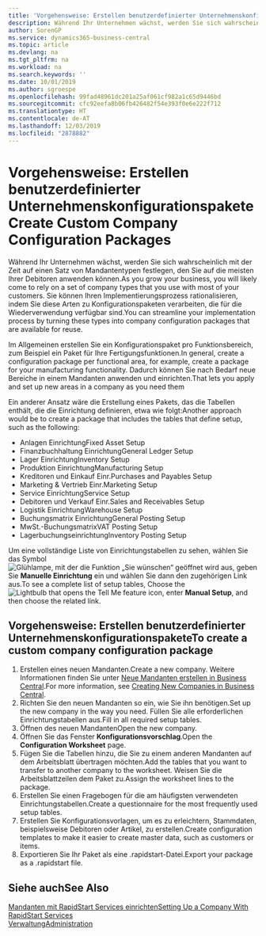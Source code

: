 ```yaml
---
title: 'Vorgehensweise: Erstellen benutzerdefinierter Unternehmenskonfigurationspakete | Microsoft Docs'
description: Während Ihr Unternehmen wächst, werden Sie sich wahrscheinlich mit der Zeit auf einen Satz von Mandantentypen festlegen, den Sie auf die meisten Ihrer Debitoren anwenden können. Sie können Ihren Implementierungsprozess rationalisieren, indem Sie diese Arten zu Konfigurationspaketen verarbeiten, die für die Wiederverwendung verfügbar sind.
author: SorenGP
ms.service: dynamics365-business-central
ms.topic: article
ms.devlang: na
ms.tgt_pltfrm: na
ms.workload: na
ms.search.keywords: ''
ms.date: 10/01/2019
ms.author: sgroespe
ms.openlocfilehash: 99fad48961dc201a25af061cf982a1c65d9446bd
ms.sourcegitcommit: cfc92eefa8b06fb426482f54e393f0e6e222f712
ms.translationtype: HT
ms.contentlocale: de-AT
ms.lasthandoff: 12/03/2019
ms.locfileid: "2878882"
---
```

# <a name="create-custom-company-configuration-packages"></a><span data-ttu-id="9c5a9-104">Vorgehensweise: Erstellen benutzerdefinierter Unternehmenskonfigurationspakete</span><span class="sxs-lookup"><span data-stu-id="9c5a9-104">Create Custom Company Configuration Packages</span></span>
<span data-ttu-id="9c5a9-105">Während Ihr Unternehmen wächst, werden Sie sich wahrscheinlich mit der Zeit auf einen Satz von Mandantentypen festlegen, den Sie auf die meisten Ihrer Debitoren anwenden können.</span><span class="sxs-lookup"><span data-stu-id="9c5a9-105">As you grow your business, you will likely come to rely on a set of company types that you use with most of your customers.</span></span> <span data-ttu-id="9c5a9-106">Sie können Ihren Implementierungsprozess rationalisieren, indem Sie diese Arten zu Konfigurationspaketen verarbeiten, die für die Wiederverwendung verfügbar sind.</span><span class="sxs-lookup"><span data-stu-id="9c5a9-106">You can streamline your implementation process by turning these types into company configuration packages that are available for reuse.</span></span>  

<span data-ttu-id="9c5a9-107">Im Allgemeinen erstellen Sie ein Konfigurationspaket pro Funktionsbereich, zum Beispiel ein Paket für Ihre Fertigungsfunktionen.</span><span class="sxs-lookup"><span data-stu-id="9c5a9-107">In general, create a configuration package per functional area, for example, create a package for your manufacturing functionality.</span></span> <span data-ttu-id="9c5a9-108">Dadurch können Sie nach Bedarf neue Bereiche in einem Mandanten anwenden und einrichten.</span><span class="sxs-lookup"><span data-stu-id="9c5a9-108">That lets you apply and set up new areas in a company as you need them</span></span>  

<span data-ttu-id="9c5a9-109">Ein anderer Ansatz wäre die Erstellung eines Pakets, das die Tabellen enthält, die die Einrichtung definieren, etwa wie folgt:</span><span class="sxs-lookup"><span data-stu-id="9c5a9-109">Another approach would be to create a package that includes the tables that define setup, such as the following:</span></span>  

-   <span data-ttu-id="9c5a9-110">Anlagen Einrichtung</span><span class="sxs-lookup"><span data-stu-id="9c5a9-110">Fixed Asset Setup</span></span>  
-   <span data-ttu-id="9c5a9-111">Finanzbuchhaltung Einrichtung</span><span class="sxs-lookup"><span data-stu-id="9c5a9-111">General Ledger Setup</span></span>  
-   <span data-ttu-id="9c5a9-112">Lager Einrichtung</span><span class="sxs-lookup"><span data-stu-id="9c5a9-112">Inventory Setup</span></span>  
-   <span data-ttu-id="9c5a9-113">Produktion Einrichtung</span><span class="sxs-lookup"><span data-stu-id="9c5a9-113">Manufacturing Setup</span></span>  
-   <span data-ttu-id="9c5a9-114">Kreditoren und Einkauf Einr.</span><span class="sxs-lookup"><span data-stu-id="9c5a9-114">Purchases and Payables Setup</span></span>  
-   <span data-ttu-id="9c5a9-115">Marketing & Vertrieb Einr.</span><span class="sxs-lookup"><span data-stu-id="9c5a9-115">Marketing Setup</span></span>  
-   <span data-ttu-id="9c5a9-116">Service Einrichtung</span><span class="sxs-lookup"><span data-stu-id="9c5a9-116">Service Setup</span></span>  
-   <span data-ttu-id="9c5a9-117">Debitoren und Verkauf Einr.</span><span class="sxs-lookup"><span data-stu-id="9c5a9-117">Sales and Receivables Setup</span></span>  
-   <span data-ttu-id="9c5a9-118">Logistik Einrichtung</span><span class="sxs-lookup"><span data-stu-id="9c5a9-118">Warehouse Setup</span></span>  
-   <span data-ttu-id="9c5a9-119">Buchungsmatrix Einrichtung</span><span class="sxs-lookup"><span data-stu-id="9c5a9-119">General Posting Setup</span></span>  
-   <span data-ttu-id="9c5a9-120">MwSt.-Buchungsmatrix</span><span class="sxs-lookup"><span data-stu-id="9c5a9-120">VAT Posting Setup</span></span>  
-   <span data-ttu-id="9c5a9-121">Lagerbuchungseinrichtung</span><span class="sxs-lookup"><span data-stu-id="9c5a9-121">Inventory Posting Setup</span></span>  

<span data-ttu-id="9c5a9-122">Um eine vollständige Liste von Einrichtungstabellen zu sehen, wählen Sie das Symbol ![Glühlampe, mit der die Funktion „Sie wünschen“ geöffnet wird](media/ui-search/search_small.png "Tell Me-Funktion") aus, geben Sie **Manuelle Einrichtung** ein und wählen Sie dann den zugehörigen Link aus.</span><span class="sxs-lookup"><span data-stu-id="9c5a9-122">To see a complete list of setup tables, Choose the ![Lightbulb that opens the Tell Me feature](media/ui-search/search_small.png "Tell me what you want to do") icon, enter **Manual Setup**, and then choose the related link.</span></span>  

## <a name="to-create-a-custom-company-configuration-package"></a><span data-ttu-id="9c5a9-123">Vorgehensweise: Erstellen benutzerdefinierter Unternehmenskonfigurationspakete</span><span class="sxs-lookup"><span data-stu-id="9c5a9-123">To create a custom company configuration package</span></span>  
1.  <span data-ttu-id="9c5a9-124">Erstellen eines neuen Mandanten.</span><span class="sxs-lookup"><span data-stu-id="9c5a9-124">Create a new company.</span></span> <span data-ttu-id="9c5a9-125">Weitere Informationen finden Sie unter  [Neue Mandanten erstellen in Business Central](about-new-company.md).</span><span class="sxs-lookup"><span data-stu-id="9c5a9-125">For more information, see [Creating New Companies in Business Central](about-new-company.md).</span></span>  
3.  <span data-ttu-id="9c5a9-126">Richten Sie den neuen Mandanten so ein, wie Sie ihn benötigen.</span><span class="sxs-lookup"><span data-stu-id="9c5a9-126">Set up the new company in the way you need.</span></span> <span data-ttu-id="9c5a9-127">Füllen Sie alle erforderlichen Einrichtungstabellen aus.</span><span class="sxs-lookup"><span data-stu-id="9c5a9-127">Fill in all required setup tables.</span></span>  
4.  <span data-ttu-id="9c5a9-128">Öffnen des neuen Mandanten</span><span class="sxs-lookup"><span data-stu-id="9c5a9-128">Open the new company.</span></span>
5. <span data-ttu-id="9c5a9-129">Öffnen Sie das Fenster **Konfigurationsvorschlag**.</span><span class="sxs-lookup"><span data-stu-id="9c5a9-129">Open the **Configuration Worksheet** page.</span></span>  
6.  <span data-ttu-id="9c5a9-130">Fügen Sie die Tabellen hinzu, die Sie zu einem anderen Mandanten auf dem Arbeitsblatt übertragen möchten.</span><span class="sxs-lookup"><span data-stu-id="9c5a9-130">Add the tables that you want to transfer to another company to the worksheet.</span></span> <span data-ttu-id="9c5a9-131">Weisen Sie die Arbeitsblattzeilen dem Paket zu.</span><span class="sxs-lookup"><span data-stu-id="9c5a9-131">Assign the worksheet lines to the package.</span></span>  
7.  <span data-ttu-id="9c5a9-132">Erstellen Sie einen Fragebogen für die am häufigsten verwendeten Einrichtungstabellen.</span><span class="sxs-lookup"><span data-stu-id="9c5a9-132">Create a questionnaire for the most frequently used setup tables.</span></span>  
8.  <span data-ttu-id="9c5a9-133">Erstellen Sie Konfigurationsvorlagen, um es zu erleichtern, Stammdaten, beispielsweise Debitoren oder Artikel, zu erstellen.</span><span class="sxs-lookup"><span data-stu-id="9c5a9-133">Create configuration templates to make it easier to create master data, such as customers or items.</span></span>  
9.  <span data-ttu-id="9c5a9-134">Exportieren Sie Ihr Paket als eine .rapidstart-Datei.</span><span class="sxs-lookup"><span data-stu-id="9c5a9-134">Export your package as a .rapidstart file.</span></span>  

## <a name="see-also"></a><span data-ttu-id="9c5a9-135">Siehe auch</span><span class="sxs-lookup"><span data-stu-id="9c5a9-135">See Also</span></span>  
[<span data-ttu-id="9c5a9-136">Mandanten mit RapidStart Services einrichten</span><span class="sxs-lookup"><span data-stu-id="9c5a9-136">Setting Up a Company With RapidStart Services</span></span>](admin-set-up-a-company-with-rapidstart.md)  
[<span data-ttu-id="9c5a9-137">Verwaltung</span><span class="sxs-lookup"><span data-stu-id="9c5a9-137">Administration</span></span>](admin-setup-and-administration.md)
